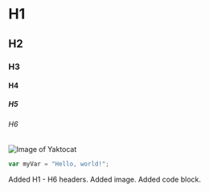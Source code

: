 # H1

## H2

### H3

#### H4

##### H5

###### H6

![Image of Yaktocat](https://octodex.github.com/images/yaktocat.png)

``` javascript
var myVar = "Hello, world!";
```

Added H1 - H6 headers. 
Added image.
Added code block.
